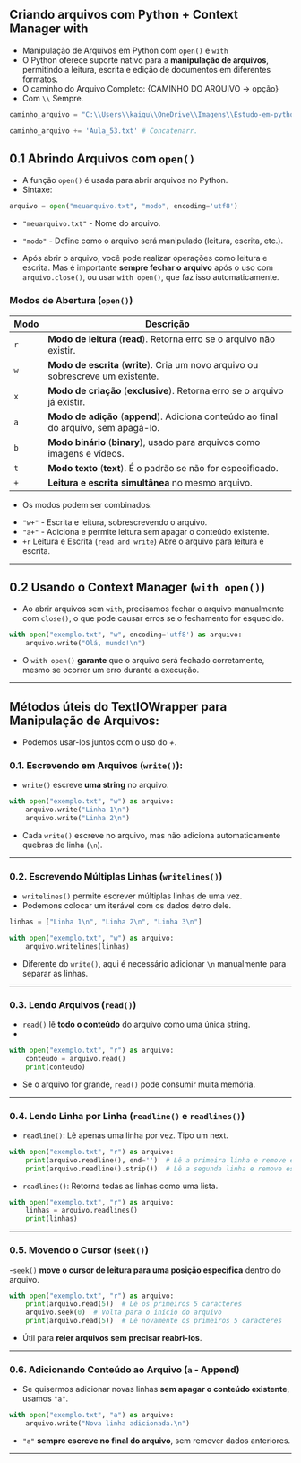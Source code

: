 ## Criando arquivos com Python + Context Manager with
- Manipulação de Arquivos em Python com `open()` e `with`
- O Python oferece suporte nativo para a **manipulação de arquivos**, permitindo a leitura, escrita e edição de documentos em diferentes formatos. 
- O caminho do Arquivo Completo: {CAMINHO DO ARQUIVO -> opção}
- Com `\\` Sempre.
``` py
caminho_arquivo = "C:\\Users\\kaiqu\\OneDrive\\Imagens\\Estudo-em-pythom\\Udemy - Curso de Python 3 do básico ao avançado - com projetos reais\\Secao_4_(02)\\Code\\Aula_53.py" # Caminho completo do arquivo. 

caminho_arquivo += 'Aula_53.txt' # Concatenarr.
```

## 0.1 Abrindo Arquivos com `open()` 
- A função `open()` é usada para abrir arquivos no Python.
- Sintaxe:  

```python
arquivo = open("meuarquivo.txt", "modo", encoding='utf8')
```
- `"meuarquivo.txt"` - Nome do arquivo.  
- `"modo"` - Define como o arquivo será manipulado (leitura, escrita, etc.).  

- Após abrir o arquivo, você pode realizar operações como leitura e escrita. Mas é importante **sempre fechar o arquivo** após o uso com `arquivo.close()`, ou usar `with open()`, que faz isso automaticamente.  

### Modos de Abertura (`open()`) 
| **Modo** | **Descrição** |
|---------|--------------|
| `r` | **Modo de leitura** (**read**). Retorna erro se o arquivo não existir. |
| `w` | **Modo de escrita** (**write**). Cria um novo arquivo ou sobrescreve um existente. |
| `x` | **Modo de criação** (**exclusive**). Retorna erro se o arquivo já existir. |
| `a` | **Modo de adição** (**append**). Adiciona conteúdo ao final do arquivo, sem apagá-lo. |
| `b` | **Modo binário** (**binary**), usado para arquivos como imagens e vídeos. |
| `t` | **Modo texto** (**text**). É o padrão se não for especificado. |
| `+` | **Leitura e escrita simultânea** no mesmo arquivo. |
                                   
+ Os modos podem ser combinados:    
- `"w+"` - Escrita e leitura, sobrescrevendo o arquivo.  
- `"a+"` - Adiciona e permite leitura sem apagar o conteúdo existente.  
- `+r` Leitura e Escrita (`read and write`) Abre o arquivo para leitura e escrita. 
---

## 0.2 Usando o Context Manager (`with open()`)
- Ao abrir arquivos sem `with`, precisamos fechar o arquivo manualmente com `close()`, o que pode causar erros se o fechamento for esquecido.  
```python
with open("exemplo.txt", "w", encoding='utf8') as arquivo:
    arquivo.write("Olá, mundo!\n")
```
- O `with open()` **garante** que o arquivo será fechado corretamente, mesmo se ocorrer um erro durante a execução.

---

## Métodos úteis do TextIOWrapper para Manipulação de Arquivos: 
- Podemos usar-los juntos com o uso do *+*.
### 0.1. Escrevendo em Arquivos (`write()`):
-  `write()` escreve **uma string** no arquivo.  
```python
with open("exemplo.txt", "w") as arquivo:
    arquivo.write("Linha 1\n")
    arquivo.write("Linha 2\n")
```
- Cada `write()` escreve no arquivo, mas não adiciona automaticamente quebras de linha (`\n`).  

---

### 0.2. Escrevendo Múltiplas Linhas (`writelines()`)
- `writelines()` permite escrever múltiplas linhas de uma vez.  
- Podemons colocar um iterável com os dados detro dele.
```python
linhas = ["Linha 1\n", "Linha 2\n", "Linha 3\n"]

with open("exemplo.txt", "w") as arquivo:
    arquivo.writelines(linhas)
```
- Diferente do `write()`, aqui é necessário adicionar `\n` manualmente para separar as linhas.  

---

### 0.3. Lendo Arquivos (`read()`)
-  `read()` lê **todo o conteúdo** do arquivo como uma única string.  
- 
```python
with open("exemplo.txt", "r") as arquivo:
    conteudo = arquivo.read()
    print(conteudo)
```
- Se o arquivo for grande, `read()` pode consumir muita memória.  

---

### 0.4. Lendo Linha por Linha (`readline()` e `readlines()`)
- `readline()`: Lê apenas uma linha por vez. Tipo um next.
```python
with open("exemplo.txt", "r") as arquivo:
    print(arquivo.readline(), end='')  # Lê a primeira linha e remove espaços.
    print(arquivo.readline().strip())  # Lê a segunda linha e remove espaços. 
```
 
- `readlines()`: Retorna todas as linhas como uma lista.
```python
with open("exemplo.txt", "r") as arquivo:
    linhas = arquivo.readlines()
    print(linhas)
```

---

### 0.5. Movendo o Cursor (`seek()`)
-`seek()` **move o cursor de leitura para uma posição específica** dentro do arquivo.  

```python
with open("exemplo.txt", "r") as arquivo:
    print(arquivo.read(5))  # Lê os primeiros 5 caracteres
    arquivo.seek(0)  # Volta para o início do arquivo
    print(arquivo.read(5))  # Lê novamente os primeiros 5 caracteres
```
- Útil para **reler arquivos sem precisar reabri-los**.  

---

### 0.6. Adicionando Conteúdo ao Arquivo (`a` - Append)
- Se quisermos adicionar novas linhas **sem apagar o conteúdo existente**, usamos `"a"`.  

```python
with open("exemplo.txt", "a") as arquivo:
    arquivo.write("Nova linha adicionada.\n")
```
- `"a"` **sempre escreve no final do arquivo**, sem remover dados anteriores.  

---